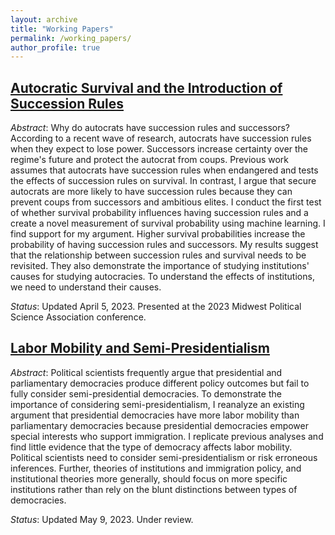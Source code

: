 ```yaml
---
layout: archive
title: "Working Papers"
permalink: /working_papers/
author_profile: true
---
```


## [Autocratic Survival and the Introduction of Succession Rules](/files/SharmanAutocratic_wp.pdf)

*Abstract*: Why do autocrats have succession rules and successors?
According to a recent wave of research, autocrats have succession rules when they expect to lose power.
Successors increase certainty over the regime's future and protect the autocrat from coups.
Previous work assumes that autocrats have succession rules when endangered and tests the effects of succession rules on survival.
In contrast, I argue that secure autocrats are more likely to have succession rules because they can prevent coups from successors and ambitious elites.
I conduct the first test of whether survival probability influences having succession rules and a create a novel measurement of survival probability using machine learning.
I find support for my argument.
Higher survival probabilities increase the probability of having succession rules and successors.
My results suggest that the relationship between succession rules and survival needs to be revisited.
They also demonstrate the importance of studying institutions' causes for studying autocracies.
To understand the effects of institutions, we need to understand their causes.

*Status*: Updated April 5, 2023. Presented at the 2023 Midwest Political Science Association conference.

## [Labor Mobility and Semi-Presidentialism](/files/SharmanSemi_wp.pdf)

*Abstract*: Political scientists frequently argue that presidential and parliamentary democracies produce different policy outcomes but fail to fully consider semi-presidential democracies.
To demonstrate the importance of considering semi-presidentialism, I reanalyze an existing argument that presidential democracies have more labor mobility than parliamentary democracies because presidential democracies empower special interests who support immigration.
I replicate previous analyses and find little evidence that the type of democracy affects labor mobility. Political scientists need to consider semi-presidentialism or risk erroneous inferences.
Further, theories of institutions and immigration policy, and institutional theories more generally, should focus on more specific institutions rather than rely on the blunt distinctions between types of democracies.

*Status*: Updated May 9, 2023. Under review.
